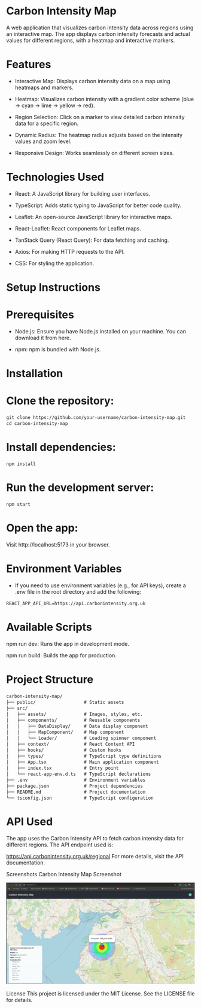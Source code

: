 # Carbon Intensity Map

A web application that visualizes carbon intensity data across regions using an interactive map. The app displays carbon intensity forecasts and actual values for different regions, with a heatmap and interactive markers.

# Features

- Interactive Map: Displays carbon intensity data on a map using heatmaps and markers.

- Heatmap: Visualizes carbon intensity with a gradient color scheme (blue → cyan → lime → yellow → red).

- Region Selection: Click on a marker to view detailed carbon intensity data for a specific region.

- Dynamic Radius: The heatmap radius adjusts based on the intensity values and zoom level.

- Responsive Design: Works seamlessly on different screen sizes.

# Technologies Used

- React: A JavaScript library for building user interfaces.

- TypeScript: Adds static typing to JavaScript for better code quality.

- Leaflet: An open-source JavaScript library for interactive maps.

- React-Leaflet: React components for Leaflet maps.

- TanStack Query (React Query): For data fetching and caching.

- Axios: For making HTTP requests to the API.

- CSS: For styling the application.

# Setup Instructions
# Prerequisites
- Node.js: Ensure you have Node.js installed on your machine. You can download it from here.

- npm: npm is bundled with Node.js.

# Installation
# Clone the repository:

```
git clone https://github.com/your-username/carbon-intensity-map.git
cd carbon-intensity-map
```

# Install dependencies:
```
npm install
```

# Run the development server:
```
npm start
```
# Open the app:

Visit http://localhost:5173 in your browser.

# Environment Variables
- If you need to use environment variables (e.g., for API keys), create a .env file in the root directory and add the following:

```
REACT_APP_API_URL=https://api.carbonintensity.org.uk
```

# Available Scripts
npm run dev: Runs the app in development mode.

npm run build: Builds the app for production.

# Project Structure
```
carbon-intensity-map/
├── public/                  # Static assets
├── src/
│   ├── assets/              # Images, styles, etc.
│   ├── components/          # Reusable components
│   │   ├── DataDisplay/     # Data display component
│   │   ├── MapComponent/    # Map component
│   │   └── Loader/          # Loading spinner component
│   ├── context/             # React Context API
│   ├── hooks/               # Custom hooks
│   ├── types/               # TypeScript type definitions
│   ├── App.tsx              # Main application component
│   ├── index.tsx            # Entry point
│   └── react-app-env.d.ts   # TypeScript declarations
├── .env                     # Environment variables
├── package.json             # Project dependencies
├── README.md                # Project documentation
└── tsconfig.json            # TypeScript configuration
```
# API Used
The app uses the Carbon Intensity API to fetch carbon intensity data for different regions. The API endpoint used is:

https://api.carbonintensity.org.uk/regional
For more details, visit the API documentation.

Screenshots
Carbon Intensity Map Screenshot

![alt text](./src/assets/screenshots/image-1.png)

License
This project is licensed under the MIT License. See the LICENSE file for details.